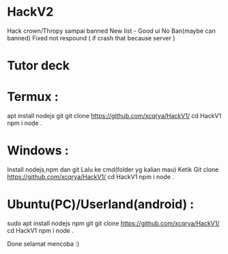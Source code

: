 # HackV2
Hack crown/Thropy sampai banned
New list -
Good ui
No Ban(maybe can banned)
Fixed not respound ( if crash that because server )

# Tutor deck


# Termux :
apt install nodejs git
git clone https://github.com/xcqrya/HackV1/
cd HackV1
npm i
node .



# Windows :
Install nodejs,npm dan git
Lalu ke cmd(folder yg kalian mau)
Ketik
Git clone https://github.com/xcqrya/HackV1/
cd HackV1
npm i
node .



# Ubuntu(PC)/Userland(android) :
sudo apt install nodejs npm git
git clone https://github.com/xcqrya/HackV1/
cd HackV1
npm i
node .



Done selamat mencoba :)
